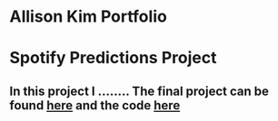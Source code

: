 # Allison Kim Portfolio
# Spotify Predictions Project
## In this project I ........ The final project can be found [here](https://htmlpreview.github.io/?https://raw.githubusercontent.com/allison02kim/Lana-Del-Rey-Spotify/master/Final.html) and the code [here](https://github.com/allison02kim/Lana-Del-Rey-Spotify.git)
